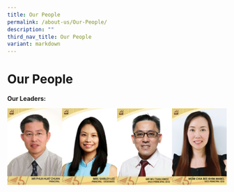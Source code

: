 ```yaml
---
title: Our People
permalink: /about-us/Our-People/
description: ""
third_nav_title: Our People
variant: markdown
---
```

# Our People

**Our Leaders:**

<img src="/images/About%20us/School%20Information/SL_Nov.jpg">